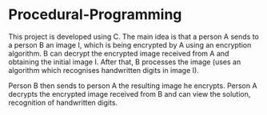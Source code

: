 # Procedural-Programming
This project is developed using C. The main idea is that a person A sends to a person B an image I, which is being encrypted by A using an encryption algorithm. B can decrypt the encrypted image received from A and obtaining the initial image I. After that, B processes the image (uses an algorithm which recognises handwritten digits in image I).

Person B then sends to person A the resulting image he encrypts. Person A decrypts the encrypted image received from B and can view the solution, recognition of handwritten digits.
